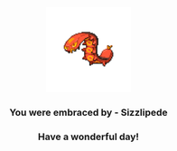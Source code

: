 <p align="center">
    <img src="https://raw.githubusercontent.com/PokeAPI/sprites/master/sprites/pokemon/850.png" width="150" height="150">
</p>
<h3 align="center">You were embraced by - <b>Sizzlipede</b></h3>
<h3 align="center">Have a wonderful day!</h3>
